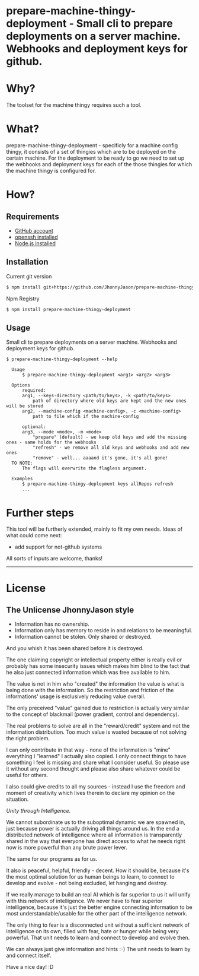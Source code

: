 # prepare-machine-thingy-deployment - Small cli to prepare deployments on a server machine. Webhooks and deployment keys for github.

# Why?
The toolset for the machine thingy requires such a tool.

# What?
prepare-machine-thingy-deployment - specificly for a machine config thingy, it consists of a set of thingies which are to be deployed on the certain machine. For the deployment to be ready to go we need to set up the webhooks and deployment keys for each of the those thingies for which the machine thingy is configured for.

# How?
Requirements
------------
* [GitHub account](https://github.com/)
* [openssh installed](https://www.openssh.com/)
* [Node.js installed](https://nodejs.org/)

Installation
------------

Current git version
``` sh
$ npm install git+https://github.com/JhonnyJason/prepare-machine-thingy-deployment-output.git
```
Npm Registry
``` sh
$ npm install prepare-machine-thingy-deployment
```


Usage
-----

Small cli to prepare deployments on a server machine. Webhooks and deployment keys for github.

```
$ prepare-machine-thingy-deployment --help

  Usage
      $ prepare-machine-thingy-deployment <arg1> <arg2> <arg3>
    
  Options
      required:
      arg1, --keys-directory <path/to/keys>, -k <path/to/keys>
          path of directory where old keys are kept and the new ones will be stored
      arg2, --machine-config <machine-config>, -c <machine-config>
          path to file which if the machine-config
    
      optional:
      arg3, --mode <mode>, -m <mode>  
          "prepare" (default) - we keep old keys and add the missing ones - same holds for the webhooks
          "refresh" - we remove all old keys and webhooks and add new ones
          "remove" - well... aaaand it's gone, it's all gone!
  TO NOTE:
      The flags will overwrite the flagless argument.

  Examples
      $ prepare-machine-thingy-deployment keys allRepos refresh
      ...

```


# Further steps
This tool will be furtherly extended, mainly to fit my own needs.
Ideas of what could come next:

- add support for not-github systems

All sorts of inputs are welcome, thanks!

---

# License

## The Unlicense JhonnyJason style

- Information has no ownership.
- Information only has memory to reside in and relations to be meaningful.
- Information cannot be stolen. Only shared or destroyed.

And you whish it has been shared before it is destroyed.

The one claiming copyright or intellectual property either is really evil or probably has some insecurity issues which makes him blind to the fact that he also just connected information which was free available to him.

The value is not in him who "created" the information the value is what is being done with the information.
So the restriction and friction of the informations' usage is exclusively reducing value overall.

The only preceived "value" gained due to restriction is actually very similar to the concept of blackmail (power gradient, control and dependency).

The real problems to solve are all in the "reward/credit" system and not the information distribution. Too much value is wasted because of not solving the right problem.

I can only contribute in that way - none of the information is "mine" everything I "learned" I actually also copied.
I only connect things to have something I feel is missing and share what I consider useful. So please use it without any second thought and please also share whatever could be useful for others. 

I also could give credits to all my sources - instead I use the freedom and moment of creativity which lives therein to declare my opinion on the situation. 

*Unity through Intelligence.*

We cannot subordinate us to the suboptimal dynamic we are spawned in, just because power is actually driving all things around us.
In the end a distributed network of intelligence where all information is transparently shared in the way that everyone has direct access to what he needs right now is more powerful than any brute power lever.

The same for our programs as for us.

It also is peaceful, helpful, friendly - decent. How it should be, because it's the most optimal solution for us human beings to learn, to connect to develop and evolve - not being excluded, let hanging and destroy.

If we really manage to build an real AI which is far superior to us it will unify with this network of intelligence.
We never have to fear superior intelligence, because it's just the better engine connecting information to be most understandable/usable for the other part of the intelligence network.

The only thing to fear is a disconnected unit without a sufficient network of intelligence on its own, filled with fear, hate or hunger while being very powerful. That unit needs to learn and connect to develop and evolve then.

We can always just give information and hints :-) The unit needs to learn by and connect itself.

Have a nice day! :D